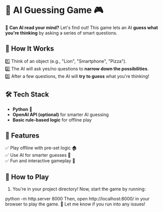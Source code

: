 # 🧠 AI Guessing Game 🎮  

🤖 **Can AI read your mind?** Let's find out! This game lets an AI **guess what you're thinking** by asking a series of smart questions.  

## 🚀 How It Works  
1️⃣ Think of an object (e.g., "Lion", "Smartphone", "Pizza").  
2️⃣ The AI will ask yes/no questions to **narrow down the possibilities**.  
3️⃣ After a few questions, the AI will **try to guess** what you're thinking!  

## 🛠️ Tech Stack  
- **Python** 🐍  
- **OpenAI API (optional)** for smarter AI guessing  
- **Basic rule-based logic** for offline play  

## 🎯 Features  
✅ Play offline with pre-set logic 🏠  
✅ Use AI for smarter guesses 🤖  
✅ Fun and interactive gameplay 🎉  

## 📌 How to Play  
1. You're in your project directory! Now, start the game by running:

python -m http.server 8000
Then, open http://localhost:8000/ in your browser to play the game. 🚀 Let me know if you run into any issues!
